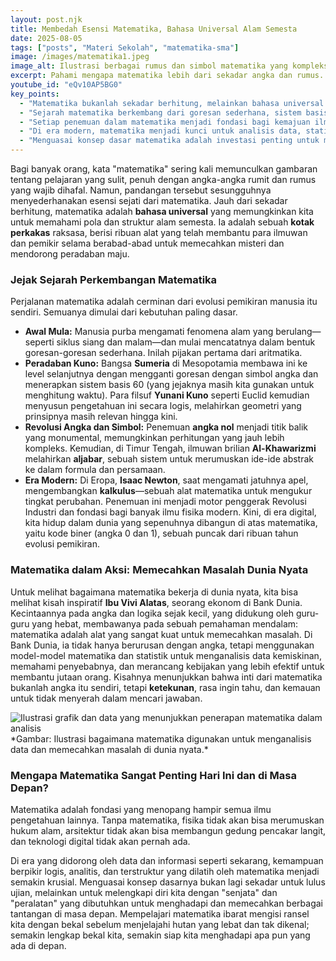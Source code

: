 ```yaml
---
layout: post.njk
title: Membedah Esensi Matematika, Bahasa Universal Alam Semesta
date: 2025-08-05
tags: ["posts", "Materi Sekolah", "matematika-sma"]
image: /images/matematika1.jpeg
image_alt: Ilustrasi berbagai rumus dan simbol matematika yang kompleks
excerpt: Pahami mengapa matematika lebih dari sekadar angka dan rumus. Ia adalah bahasa universal untuk mengungkap rahasia alam semesta, sebuah kotak perkakas yang mendorong peradaban manusia dari zaman kuno hingga era digital.
youtube_id: "eQv10AP5BG0"
key_points:
  - "Matematika bukanlah sekadar berhitung, melainkan bahasa universal untuk memahami alam semesta."
  - "Sejarah matematika berkembang dari goresan sederhana, sistem basis 60 Sumeria, logika Yunani, penemuan angka nol, aljabar, hingga kalkulus."
  - "Setiap penemuan dalam matematika menjadi fondasi bagi kemajuan ilmu pengetahuan lain seperti fisika, kimia, dan biologi."
  - "Di era modern, matematika menjadi kunci untuk analisis data, statistik, dan pengembangan teknologi digital."
  - "Menguasai konsep dasar matematika adalah investasi penting untuk memecahkan berbagai masalah di masa depan."
---
```


Bagi banyak orang, kata "matematika" sering kali memunculkan gambaran tentang pelajaran yang sulit, penuh dengan angka-angka rumit dan rumus yang wajib dihafal. Namun, pandangan tersebut sesungguhnya menyederhanakan esensi sejati dari matematika. Jauh dari sekadar berhitung, matematika adalah **bahasa universal** yang memungkinkan kita untuk memahami pola dan struktur alam semesta. Ia adalah sebuah **kotak perkakas** raksasa, berisi ribuan alat yang telah membantu para ilmuwan dan pemikir selama berabad-abad untuk memecahkan misteri dan mendorong peradaban maju.

### Jejak Sejarah Perkembangan Matematika

Perjalanan matematika adalah cerminan dari evolusi pemikiran manusia itu sendiri. Semuanya dimulai dari kebutuhan paling dasar.
* **Awal Mula:** Manusia purba mengamati fenomena alam yang berulang—seperti siklus siang dan malam—dan mulai mencatatnya dalam bentuk goresan-goresan sederhana. Inilah pijakan pertama dari aritmatika.
* **Peradaban Kuno:** Bangsa **Sumeria** di Mesopotamia membawa ini ke level selanjutnya dengan mengganti goresan dengan simbol angka dan menerapkan sistem basis 60 (yang jejaknya masih kita gunakan untuk menghitung waktu). Para filsuf **Yunani Kuno** seperti Euclid kemudian menyusun pengetahuan ini secara logis, melahirkan geometri yang prinsipnya masih relevan hingga kini.
* **Revolusi Angka dan Simbol:** Penemuan **angka nol** menjadi titik balik yang monumental, memungkinkan perhitungan yang jauh lebih kompleks. Kemudian, di Timur Tengah, ilmuwan brilian **Al-Khawarizmi** melahirkan **aljabar**, sebuah sistem untuk merumuskan ide-ide abstrak ke dalam formula dan persamaan.
* **Era Modern:** Di Eropa, **Isaac Newton**, saat mengamati jatuhnya apel, mengembangkan **kalkulus**—sebuah alat matematika untuk mengukur tingkat perubahan. Penemuan ini menjadi motor penggerak Revolusi Industri dan fondasi bagi banyak ilmu fisika modern. Kini, di era digital, kita hidup dalam dunia yang sepenuhnya dibangun di atas matematika, yaitu kode biner (angka 0 dan 1), sebuah puncak dari ribuan tahun evolusi pemikiran.

### Matematika dalam Aksi: Memecahkan Masalah Dunia Nyata

Untuk melihat bagaimana matematika bekerja di dunia nyata, kita bisa melihat kisah inspiratif **Ibu Vivi Alatas**, seorang ekonom di Bank Dunia. Kecintaannya pada angka dan logika sejak kecil, yang didukung oleh guru-guru yang hebat, membawanya pada sebuah pemahaman mendalam: matematika adalah alat yang sangat kuat untuk memecahkan masalah. Di Bank Dunia, ia tidak hanya berurusan dengan angka, tetapi menggunakan model-model matematika dan statistik untuk menganalisis data kemiskinan, memahami penyebabnya, dan merancang kebijakan yang lebih efektif untuk membantu jutaan orang. Kisahnya menunjukkan bahwa inti dari matematika bukanlah angka itu sendiri, tetapi **ketekunan**, rasa ingin tahu, dan kemauan untuk tidak menyerah dalam mencari jawaban.

<img title="Aplikasi Matematika" alt="Ilustrasi grafik dan data yang menunjukkan penerapan matematika dalam analisis" src="/images/matematika2.jpeg">
*Gambar: Ilustrasi bagaimana matematika digunakan untuk menganalisis data dan memecahkan masalah di dunia nyata.*

### Mengapa Matematika Sangat Penting Hari Ini dan di Masa Depan?

Matematika adalah fondasi yang menopang hampir semua ilmu pengetahuan lainnya. Tanpa matematika, fisika tidak akan bisa merumuskan hukum alam, arsitektur tidak akan bisa membangun gedung pencakar langit, dan teknologi digital tidak akan pernah ada.

Di era yang didorong oleh data dan informasi seperti sekarang, kemampuan berpikir logis, analitis, dan terstruktur yang dilatih oleh matematika menjadi semakin krusial. Menguasai konsep dasarnya bukan lagi sekadar untuk lulus ujian, melainkan untuk melengkapi diri kita dengan "senjata" dan "peralatan" yang dibutuhkan untuk menghadapi dan memecahkan berbagai tantangan di masa depan. Mempelajari matematika ibarat mengisi ransel kita dengan bekal sebelum menjelajahi hutan yang lebat dan tak dikenal; semakin lengkap bekal kita, semakin siap kita menghadapi apa pun yang ada di depan.